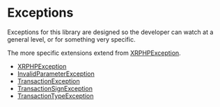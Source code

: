 Exceptions
==========

Exceptions for this library are designed so the developer can watch at a general level, or for something very specific.

The more specific extensions extend from [XRPHPException](../src/Exception/XRPHPException.php).

- [XRPHPException](../src/Exception/XRPHPException.php)
- [InvalidParameterException](../src/Exception/XRPHPException.php)
- [TransactionException](../src/Exception/TransactionException.php)
- [TransactionSignException](../src/Exception/TransactionSignException.php)
- [TransactionTypeException](../src/Exception/TransactionTypeException.php)
